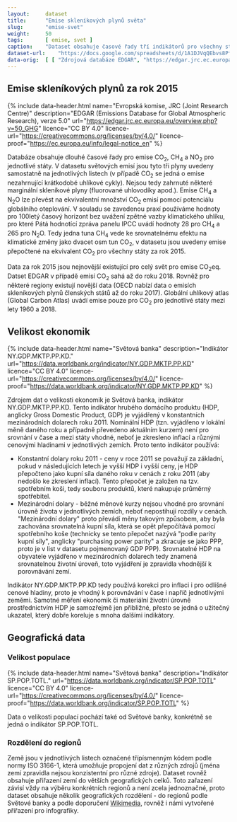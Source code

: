 ```yaml
---
layout:     dataset
title:      "Emise skleníkových plynů světa"
slug:       "emise-svet"
weight:     50
tags:       [ emise, svet ]
caption:    "Dataset obsahuje časové řady tří indikátorů pro všechny státy (a některá závislá území) světa. Delší časové řady zachycují vývoj emisí v čase, propojení všech indikátorů umožňuje detailnější analýzu, například srovnání emisí na obyvatele nebo na jednotku HDP."
dataset-url:    "https://docs.google.com/spreadsheets/d/1A1DJVqQEbvs8PfQDrav1i56cfFUIzSL5CAg2jqmXALQ"
data-orig:  [ [ "Zdrojová databáze EDGAR", "https://edgar.jrc.ec.europa.eu/overview.php?v=50_GHG" ] ]
---
```

<div class="section"><div class="container" markdown="1">

## Emise skleníkových plynů za rok 2015

{% include data-header.html
    name="Evropská komise, JRC (Joint Research Centre)"
    description="EDGAR (Emissions Database for Global Atmospheric Research), verze 5.0"
    url="https://edgar.jrc.ec.europa.eu/overview.php?v=50_GHG"
    licence="CC BY 4.0"
    licence-url="https://creativecommons.org/licenses/by/4.0/"
    licence-proof="https://ec.europa.eu/info/legal-notice_en"
%}

Databáze obsahuje dlouhé časové řady pro emise CO<sub>2</sub>, CH<sub>4</sub> a NO<sub>2</sub> pro jednotlivé státy. V datasetu světových emisí jsou tyto tři plyny uvedeny samostatně na jednotlivých listech (v případě CO<sub>2</sub> se jedná o emise nezahrnující krátkodobé uhlíkové cykly). Nejsou tedy zahrnuté některé marginální skleníkové plyny (fluorované uhlovodíky apod.). Emise CH<sub>4</sub> a N<sub>2</sub>O lze převést na ekvivalentní množství CO<sub>2</sub> emisí pomocí potenciálu globálního oteplování. V souladu se zavedenou praxí používáme hodnoty pro 100letý časový horizont bez uvážení zpětné vazby klimatického uhlíku, pro které Pátá hodnotící zpráva panelu IPCC uvádí hodnoty 28 pro CH<sub>4</sub> a 265 pro N<sub>2</sub>O. Tedy jedna tuna CH<sub>4</sub> vede ke srovnatelnému efektu na klimatické změny jako dvacet osm tun CO<sub>2</sub>, v datasetu jsou uvedeny emise přepočtené na ekvivalent CO<sub>2</sub> pro všechny státy za rok 2015.

Data za rok 2015 jsou nejnovější existující pro celý svět pro emise CO<sub>2</sub>eq. Datset EDGAR v případě emisí CO<sub>2</sub> sahá až do roku 2018. Rovněž pro některé regiony existují novější data (OECD nabízí data o emisích skleníkových plynů členských států až do roku 2017). Globální uhlíkový atlas (Global Carbon Atlas) uvádí emise pouze pro CO<sub>2</sub> pro jednotlivé státy mezi lety 1960 a 2018.

</div></div>
<div class="section"><div class="container" markdown="1">

## Velikost ekonomik

{% include data-header.html
    name="Světová banka"
    description="Indikátor NY.GDP.MKTP.PP.KD."
    url="https://data.worldbank.org/indicator/NY.GDP.MKTP.PP.KD"
    licence="CC BY 4.0"
    licence-url="https://creativecommons.org/licenses/by/4.0/"
    licence-proof="https://data.worldbank.org/indicator/NY.GDP.MKTP.PP.KD"
%}

Zdrojem dat o velikosti ekonomik je Světová banka, indikátor NY.GDP.MKTP.PP.KD. Tento indikátor hrubého domácího produktu (HDP, anglicky Gross Domestic Product, GDP) je vyjádřený v konstantních mezinárodních dolarech roku 2011. Nominální HDP (tzn. vyjádřeno v lokální měně daného roku a případně převedeno aktuálním kurzem) není pro srovnání v čase a mezi státy vhodné, neboť je zkresleno inflací a různými cenovými hladinami v jednotlivých zemích. Proto tento indikátor používá:

* Konstantní dolary roku 2011 - ceny v roce 2011 se považují za základní, pokud v následujících letech je vyšší HDP i vyšší ceny, je HDP přepočteno jako kupní síla daného roku v cenách z roku 2011 (aby nedošlo ke zkreslení inflací). Tento přepočet je založen na tzv. spotřebním koši, tedy souboru produktů, které nakupuje průměrný spotřebitel.
* Mezinárodní dolary - běžné měnové kurzy nejsou vhodné pro srovnání úrovně života v jednotlivých zemích, neboť nepostihují rozdíly v cenách. "Mezinárodní dolary" proto převádí měny takovým způsobem, aby byla zachována srovnatelná kupní síla, která se opět přepočítává pomocí spotřebního koše (technicky se tento přepočet nazývá "podle parity kupní síly", anglicky "purchasing power parity" a zkracuje se jako PPP, proto je v list v datasetu pojmenovaný GDP PPP). Srovnatelné HDP na obyvatele vyjádřeno v mezinárodních dolarech tedy znamená srovnatelnou životní úroveň, toto vyjádření je zpravidla vhodnější k porovnávání zemí.

Indikátor NY.GDP.MKTP.PP.KD tedy používá korekci pro inflaci i pro odlišné cenové hladiny, proto je vhodný k porovnávání v čase i napříč jednotlivými zeměmi. Samotné měření ekonomik či materiální životní úrovně prostřednictvím HDP je samozřejmě jen přibližné, přesto se jedná o užitečný ukazatel, který dobře koreluje s mnoha dalšími indikátory.

</div></div>
<div class="section"><div class="container" markdown="1">

## Geografická data

### Velikost populace

{% include data-header.html
    name="Světová banka"
    description="Indikátor SP.POP.TOTL."
    url="https://data.worldbank.org/indicator/SP.POP.TOTL"
    licence="CC BY 4.0"
    licence-url="https://creativecommons.org/licenses/by/4.0/"
    licence-proof="https://data.worldbank.org/indicator/SP.POP.TOTL"
%}

Data o velikosti populací pochází také od Světové banky, konkrétně se jedná o indikátor SP.POP.TOTL.

### Rozdělení do regionů

Země jsou v jednotlivých listech označené třípísmenným kódem podle normy ISO 3166-1, která umožňuje propojení dat z různých zdrojů (jména zemí zpravidla nejsou konzistentní pro různé zdroje). Dataset rovněž obsahuje přiřazení zemí do větších geografických celků. Toto zařazení závisí vždy na výběru konkrétních regionů a není zcela jednoznačné, proto dataset obsahuje několik geografických rozdělení - do regionů podle Světové banky a podle doporučení [Wikimedia](https://meta.wikimedia.org/wiki/List_of_countries_by_regional_classification), rovněž i námi vytvořené přiřazení pro infografiky.

</div></div>
